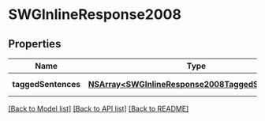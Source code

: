 # SWGInlineResponse2008

## Properties
Name | Type | Description | Notes
------------ | ------------- | ------------- | -------------
**taggedSentences** | [**NSArray&lt;SWGInlineResponse2008TaggedSentences&gt;***](SWGInlineResponse2008TaggedSentences.md) | Sentences in the string | [optional] 

[[Back to Model list]](../README.md#documentation-for-models) [[Back to API list]](../README.md#documentation-for-api-endpoints) [[Back to README]](../README.md)


